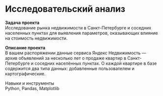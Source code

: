 # Исследовательский анализ


**Задача проекта**<br>
Исследование рынка недвижимости в Санкт-Петербурге и соседних населенных пунктах для выявления параметров, оказывающих влияние на стоимость недвижимости.

**Описание проекта**<br>
В вашем распоряжении данные сервиса Яндекс Недвижимость — архив объявлений за несколько лет о продаже квартир в Санкт-Петербурге и соседних населённых пунктах.
О каждой квартире в базе содержится два типа данных: добавленные пользователем и картографические.

 Навыки и инструменты<br>
 Python, Pandas, Matplotlib
